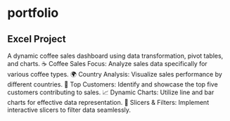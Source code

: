 # portfolio
## Excel Project
A dynamic coffee sales dashboard using data transformation, pivot tables, and charts. 
☕ Coffee Sales Focus: Analyze sales data specifically for various coffee types.
🌍 Country Analysis: Visualize sales performance by different countries.
🥇 Top Customers: Identify and showcase the top five customers contributing to sales.
📈 Dynamic Charts: Utilize line and bar charts for effective data representation.
🔄 Slicers & Filters: Implement interactive slicers to filter data seamlessly.

